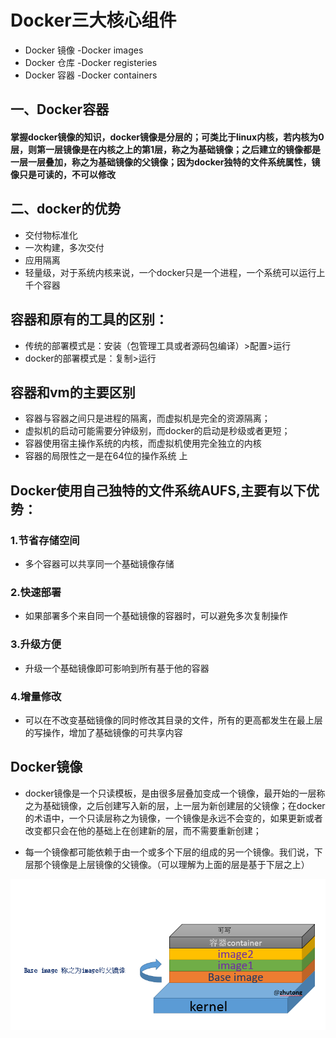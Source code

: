 # Docker三大核心组件
* Docker 镜像 -Docker images
* Docker 仓库 -Docker registeries
* Docker 容器 -Docker containers

## 一、Docker容器
#### 掌握docker镜像的知识，docker镜像是分层的；可类比于linux内核，若内核为0层，则第一层镜像是在内核之上的第1层，称之为基础镜像；之后建立的镜像都是一层一层叠加，称之为基础镜像的父镜像；因为docker独特的文件系统属性，镜像只是可读的，不可以修改

## 二、docker的优势
* 交付物标准化
* 一次构建，多次交付
* 应用隔离
* 轻量级，对于系统内核来说，一个docker只是一个进程，一个系统可以运行上千个容器

## 容器和原有的工具的区别：
* 传统的部署模式是：安装（包管理工具或者源码包编译）>配置>运行
* docker的部署模式是：复制>运行

## 容器和vm的主要区别
* 容器与容器之间只是进程的隔离，而虚拟机是完全的资源隔离；
* 虚拟机的启动可能需要分钟级别，而docker的启动是秒级或者更短；
* 容器使用宿主操作系统的内核，而虚拟机使用完全独立的内核
* 容器的局限性之一是在64位的操作系统 上

## Docker使用自己独特的文件系统AUFS,主要有以下优势：
### 1.节省存储空间
* 多个容器可以共享同一个基础镜像存储
### 2.快速部署
* 如果部署多个来自同一个基础镜像的容器时，可以避免多次复制操作
### 3.升级方便
* 升级一个基础镜像即可影响到所有基于他的容器
### 4.增量修改
* 可以在不改变基础镜像的同时修改其目录的文件，所有的更高都发生在最上层的写操作，增加了基础镜像的可共享内容

## Docker镜像
* docker镜像是一个只读模板，是由很多层叠加变成一个镜像，最开始的一层称之为基础镜像，之后创建写入新的层，上一层为新创建层的父镜像；在docker的术语中，一个只读层称之为镜像，一个镜像是永远不会变的，如果更新或者改变都只会在他的基础上在创建新的层，而不需要重新创建；

* 每一个镜像都可能依赖于由一个或多个下层的组成的另一个镜像。我们说，下层那个镜像是上层镜像的父镜像。（可以理解为上面的层是基于下层之上）

![image](/img/Docker.png)
